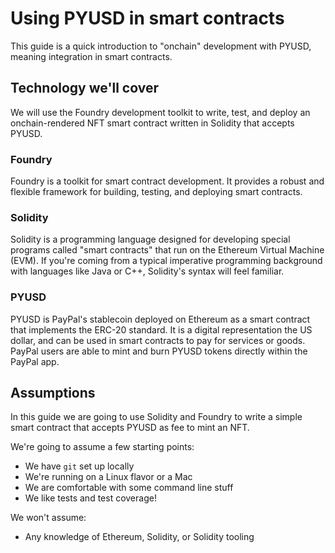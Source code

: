 # Using PYUSD in smart contracts

This guide is a quick introduction to "onchain" development with PYUSD, meaning integration in smart contracts.

## Technology we'll cover

We will use the Foundry development toolkit to write, test, and deploy an onchain-rendered NFT smart contract written in Solidity that accepts PYUSD.

### Foundry

Foundry is a toolkit for smart contract development. It provides a robust and flexible framework for building, testing, and deploying smart contracts.

### Solidity

Solidity is a programming language designed for developing special programs called "smart contracts" that run on the Ethereum Virtual Machine (EVM). If you're coming from a typical imperative programming background with languages like Java or C++, Solidity's syntax will feel familiar.

### PYUSD

PYUSD is PayPal's stablecoin deployed on Ethereum as a smart contract that implements the ERC-20 standard. It is a digital representation the US dollar, and can be used in smart contracts to pay for services or goods. PayPal users are able to mint and burn PYUSD tokens directly within the PayPal app.

## Assumptions

In this guide we are going to use Solidity and Foundry to write a simple smart contract that accepts PYUSD as fee to mint an NFT.

We're going to assume a few starting points:

- We have `git` set up locally
- We're running on a Linux flavor or a Mac
- We are comfortable with some command line stuff
- We like tests and test coverage!

We won't assume:

- Any knowledge of Ethereum, Solidity, or Solidity tooling
